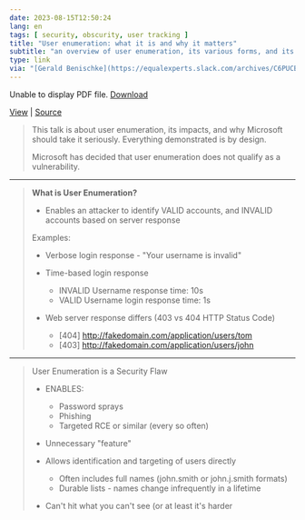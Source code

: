 ```yaml
---
date: 2023-08-15T12:50:24
lang: en
tags: [ security, obscurity, user tracking ]
title: "User enumeration: what it is and why it matters"
subtitle: "an overview of user enumeration, its various forms, and its impacts"
type: link
via: "[Gerald Benischke](https://equalexperts.slack.com/archives/C6PUCB37E/p1692056078523089)"
---
```


<object data="https://cdn.githubraw.com/nyxgeek/track_the_planet/main/nyxgeek_Track_the_Planet_2023.08.14.pdf" type="application/pdf" width="100%">
    <p>Unable to display PDF file. <a href="https://cdn.githubraw.com/nyxgeek/track_the_planet/main/nyxgeek_Track_the_Planet_2023.08.14.pdf">Download</a></p>
</object>

[View](https://cdn.githubraw.com/nyxgeek/track_the_planet/main/nyxgeek_Track_the_Planet_2023.08.14.pdf) | [Source](https://github.com/nyxgeek/track_the_planet/blob/main/nyxgeek_Track_the_Planet_2023.08.14.pdf)

> This talk is about user enumeration, its impacts, and why Microsoft should take it seriously. Everything demonstrated is by design.
>
> Microsoft has decided that user enumeration does not qualify as a vulnerability.

---

> **What is User Enumeration?**
>
> * Enables an attacker to identify VALID accounts, and INVALID accounts based on server response
>
> Examples:
>
> * Verbose login response - "Your username is invalid"
>
> * Time-based login response
>     * INVALID Username response time: 10s
>     *  VALID Username login response time: 1s
>
> * Web server response differs (403 vs 404 HTTP Status Code)
>     * [404] http://fakedomain.com/application/users/tom
>     * [403] http://fakedomain.com/application/users/john

---

> User Enumeration is a Security Flaw
>
> * ENABLES:
>     * Password sprays
>     * Phishing
>     * Targeted RCE or similar (every so often)
>
> * Unnecessary "feature"
>
> * Allows identification and targeting of users directly
>     * Often includes full names (john.smith or john.j.smith formats)
>     * Durable lists - names change infrequently in a lifetime
>
> * Can't hit what you can't see (or at least it's harder